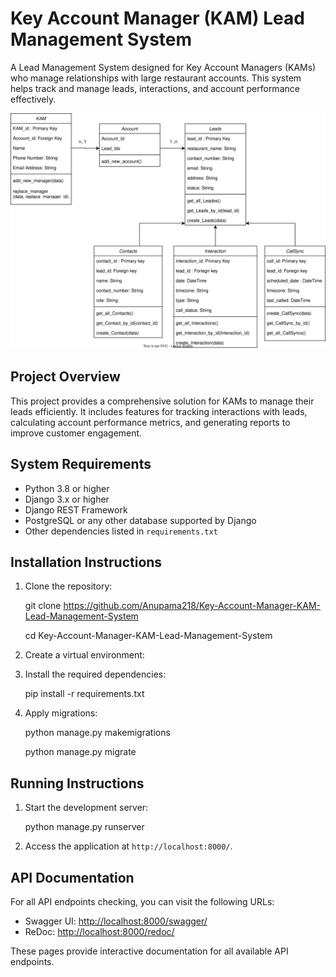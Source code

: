 # Key Account Manager (KAM) Lead Management System

A Lead Management System designed for Key Account Managers (KAMs) who manage relationships with large restaurant accounts. This system helps track and manage leads, interactions, and account performance effectively.

![KAM Logo](KAM.svg)


## Project Overview

This project provides a comprehensive solution for KAMs to manage their leads efficiently. It includes features for tracking interactions with leads, calculating account performance metrics, and generating reports to improve customer engagement.


## System Requirements

- Python 3.8 or higher
- Django 3.x or higher
- Django REST Framework
- PostgreSQL or any other database supported by Django
- Other dependencies listed in `requirements.txt`


## Installation Instructions

1. Clone the repository:

   git clone https://github.com/Anupama218/Key-Account-Manager-KAM-Lead-Management-System

   cd Key-Account-Manager-KAM-Lead-Management-System

2. Create a virtual environment:

3. Install the required dependencies:
   
   pip install -r requirements.txt

4. Apply migrations:

   python manage.py makemigrations

   python manage.py migrate


## Running Instructions

1. Start the development server:

   python manage.py runserver

2. Access the application at `http://localhost:8000/`.


## API Documentation

For all API endpoints checking, you can visit the following URLs:

- Swagger UI: [http://localhost:8000/swagger/](http://localhost:8000/swagger/)
- ReDoc: [http://localhost:8000/redoc/](http://localhost:8000/redoc/)

These pages provide interactive documentation for all available API endpoints.






